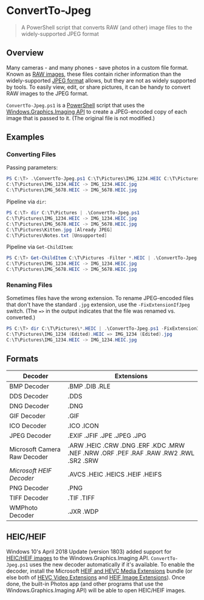 # ConvertTo-Jpeg

> A PowerShell script that converts RAW (and other) image files to the widely-supported JPEG format

## Overview

Many cameras - and many phones - save photos in a custom file format.
Known as [RAW images](https://en.wikipedia.org/wiki/Raw_image_format), these files contain richer information than the widely-supported [JPEG format](https://en.wikipedia.org/wiki/JPEG) allows, but they are not as widely supported by tools.
To easily view, edit, or share pictures, it can be handy to convert RAW images to the JPEG format.

`ConvertTo-Jpeg.ps1` is a [PowerShell](https://en.wikipedia.org/wiki/PowerShell) script that uses the [Windows.Graphics.Imaging API](https://docs.microsoft.com/en-us/uwp/api/windows.graphics.imaging) to create a JPEG-encoded copy of each image that is passed to it.
(The original file is not modified.)

## Examples

### Converting Files

Passing parameters:

```PowerShell
PS C:\T> .\ConvertTo-Jpeg.ps1 C:\T\Pictures\IMG_1234.HEIC C:\T\Pictures\IMG_5678.HEIC
C:\T\Pictures\IMG_1234.HEIC -> IMG_1234.HEIC.jpg
C:\T\Pictures\IMG_5678.HEIC -> IMG_5678.HEIC.jpg
```

Pipeline via `dir`:

```PowerShell
PS C:\T> dir C:\T\Pictures | .\ConvertTo-Jpeg.ps1
C:\T\Pictures\IMG_1234.HEIC -> IMG_1234.HEIC.jpg
C:\T\Pictures\IMG_5678.HEIC -> IMG_5678.HEIC.jpg
C:\T\Pictures\Kitten.jpg [Already JPEG]
C:\T\Pictures\Notes.txt [Unsupported]
```

Pipeline via `Get-ChildItem`:

```PowerShell
PS C:\T> Get-ChildItem C:\T\Pictures -Filter *.HEIC | .\ConvertTo-Jpeg.ps1
C:\T\Pictures\IMG_1234.HEIC -> IMG_1234.HEIC.jpg
C:\T\Pictures\IMG_5678.HEIC -> IMG_5678.HEIC.jpg
```

### Renaming Files

Sometimes files have the wrong extension.
To rename JPEG-encoded files that don't have the standard `.jpg` extension, use the `-FixExtensionIfJpeg` switch.
(The `=>` in the output indicates that the file was renamed vs. converted.)

```PowerShell
PS C:\T> dir C:\T\Pictures\*.HEIC | .\ConvertTo-Jpeg.ps1 -FixExtensionIfJpeg
C:\T\Pictures\IMG_1234 (Edited).HEIC => IMG_1234 (Edited).jpg
C:\T\Pictures\IMG_1234.HEIC -> IMG_1234.HEIC.jpg
```

## Formats

| Decoder                      | Extensions |
| ---------------------------- | ---------- |
| BMP Decoder                  | .BMP .DIB .RLE |
| DDS Decoder                  | .DDS |
| DNG Decoder                  | .DNG |
| GIF Decoder                  | .GIF |
| ICO Decoder                  | .ICO .ICON |
| JPEG Decoder                 | .EXIF .JFIF .JPE .JPEG .JPG |
| Microsoft Camera Raw Decoder | .ARW .HEIC .CRW .DNG .ERF .KDC .MRW .NEF .NRW .ORF .PEF .RAF .RAW .RW2 .RWL .SR2 .SRW |
| *Microsoft HEIF Decoder*     | .AVCS .HEIC .HEICS .HEIF .HEIFS |
| PNG Decoder                  | .PNG |
| TIFF Decoder                 | .TIF .TIFF |
| WMPhoto Decoder              | .JXR .WDP |

## HEIC/HEIF

Windows 10's April 2018 Update (version 1803) added support for [HEIC/HEIF images](https://en.wikipedia.org/wiki/High_Efficiency_Image_File_Format) to the Windows.Graphics.Imaging API.
`ConvertTo-Jpeg.ps1` uses the new decoder automatically if it's available.
To enable the decoder, install the Microsoft [HEIF and HEVC Media Extensions](https://www.microsoft.com/store/productId/9NTLD6MSD8BM) bundle (or else both of [HEVC Video Extensions](https://www.microsoft.com/store/productId/9NMZLZ57R3T7) and [HEIF Image Extensions](https://www.microsoft.com/store/productId/9PMMSR1CGPWG)).
Once done, the built-in Photos app (and other programs that use the Windows.Graphics.Imaging API) will be able to open HEIC/HEIF images.
